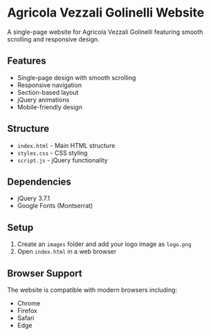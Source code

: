 # Agricola Vezzali Golinelli Website

A single-page website for Agricola Vezzali Golinelli featuring smooth scrolling and responsive design.

## Features

- Single-page design with smooth scrolling
- Responsive navigation
- Section-based layout
- jQuery animations
- Mobile-friendly design

## Structure

- `index.html` - Main HTML structure
- `styles.css` - CSS styling
- `script.js` - jQuery functionality

## Dependencies

- jQuery 3.7.1
- Google Fonts (Montserrat)

## Setup

1. Create an `images` folder and add your logo image as `logo.png`
2. Open `index.html` in a web browser

## Browser Support

The website is compatible with modern browsers including:
- Chrome
- Firefox
- Safari
- Edge
